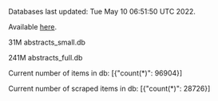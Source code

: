Databases last updated: Tue May 10 06:51:50 UTC 2022. 

Available [here](https://github.com/cbeauhilton/ash-db/releases).


31M	abstracts_small.db

241M	abstracts_full.db

Current number of items in db:
[{"count(*)": 96904}]

Current number of scraped items in db:
[{"count(*)": 28726}]
